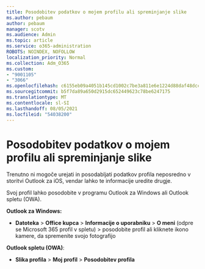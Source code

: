 ```yaml
---
title: Posodobitev podatkov o mojem profilu ali spreminjanje slike
ms.author: pebaum
author: pebaum
manager: scotv
ms.audience: Admin
ms.topic: article
ms.service: o365-administration
ROBOTS: NOINDEX, NOFOLLOW
localization_priority: Normal
ms.collection: Adm_O365
ms.custom:
- "9001105"
- "3066"
ms.openlocfilehash: c6155eb09a4051b145cd1002c7be3a811e6e1224d88daf48dccbb4e059475081
ms.sourcegitcommit: b5f7da89a650d2915dc652449623c78be6247175
ms.translationtype: MT
ms.contentlocale: sl-SI
ms.lasthandoff: 08/05/2021
ms.locfileid: "54038200"
---
```

# <a name="update-my-profile-information-or-change-my-picture"></a>Posodobitev podatkov o mojem profilu ali spreminjanje slike

Trenutno ni mogoče urejati in posodabljati podatkov profila neposredno v storitvi Outlook za iOS, vendar lahko te informacije uredite drugje. 

Svoj profil lahko posodobite v programu Outlook za Windows ali Outlook spletu (OWA). 

**Outlook za Windows:** 

- **Datoteka**  >  **Office kupca**  >  **Informacije o uporabniku**  >  **O meni** (odpre se Microsoft 365 profil v spletu) > posodobite profil ali kliknete ikono kamere, da spremenite svojo fotografijo   
  
**Outlook spletu (OWA)**: 

- **Slika profila**  >  **Moj profil**  >  **Posodobitev profila**
